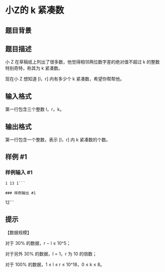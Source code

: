 # 小Z的 k 紧凑数

## 题目背景



## 题目描述

小 Z 在草稿纸上列出了很多数，他觉得相邻两位数字差的绝对值不超过 k 的整数特别奇特，称其为 k 紧凑数。

现在小 Z 想知道 [l，r] 内有多少个 k 紧凑数，希望你帮帮他。


## 输入格式

第一行包含三个整数 l，r，k。


## 输出格式

第一行包含一个整数，表示 [l，r] 内 k 紧凑数的个数。


## 样例 #1

### 样例输入 #1
```
1 13 1```

### 样例输出 #1

```
12```

## 提示

【数据规模】

对于 30% 的数据，r − l ≤ 10^5；

对于另外 30% 的数据，l = 1，r 为 10 的倍数；

对于 100% 的数据，1 ≤ l ≤ r ≤ 10^18，0 ≤ k ≤ 8。

